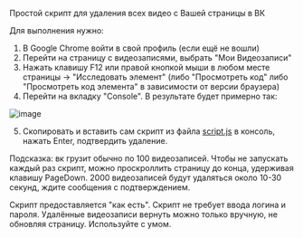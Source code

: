 Простой скрипт для удаления всех видео с Вашей страницы в ВК

Для выполнения нужно:

1) В Google Chrome войти в свой профиль (если ещё не вошли)
2) Перейти на страницу с видеозаписями, выбрать "Мои Видеозаписи"
3) Нажать клавишу F12 или правой кнопкой мыши в любом месте страницы -> "Исследовать элемент" (либо "Просмотреть код" либо "Просмотреть код элемента" в зависимости от версии браузера)
4) Перейти на вкладку "Console". В результате будет примерно так:

![image](http://puu.sh/zZLsd/87ffadd281.png "Выглядит примерно так")

5) Скопировать и вставить сам скрипт из файла [script.js](https://raw.githubusercontent.com/defoltbmd/delete-vk-videos/master/script.js) в консоль, нажать Enter, подтвердить удаление.

Подсказка: вк грузит обычно по 100 видеозаписей. Чтобы не запускать каждый раз скрипт, можно проскроллить страницу до конца, удерживая клавишу PageDown.
2000 видеозаписей будут удаляться около 10-30 секунд, ждите сообщения с подтверждением.

Скрипт предоставляется "как есть". Скрипт не требует ввода логина и пароля. Удалённые видеозаписи вернуть можно только вручную, не обновляя страницу. Используйте с умом.
